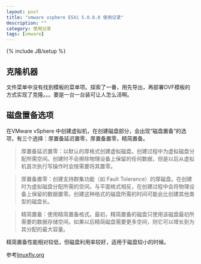 ```yaml
---
layout: post
title: "vmware vsphere ESXi 5.0.0.0 使用记录"
description: ""
category: 使用记录
tags: [vmware]
---
```

{% include JB/setup %}

## 克隆机器 ##

文件菜单中没有找到模板的菜单项。探索了一番，用先导出，再部署OVF模板的方式实现了克隆。。。要是一台一台装可让人怎么活啊。


## 磁盘置备选项 ##

在VMware vSphere 中创建虚拟机，在创建磁盘部分，会出现“磁盘置备”的选项，有三个选择：厚置备延迟置零，厚置备置零，精简置备。

>厚置备延迟置零：以默认的厚格式创建虚拟磁盘。创建过程中为虚拟磁盘分配所需空间。创建时不会擦除物理设备上保留的任何数据，但是以后从虚拟机首次执行写操作时会按需要将其置零。

>厚置备置零：创建支持群集功能（如 Fault Tolerance）的厚磁盘。在创建时为虚拟磁盘分配所需的空间。与平面格式相反，在创建过程中会将物理设备上保留的数据置零。创建这种格式的磁盘所需的时间可能会比创建其他类型的磁盘长。

>精简置备：使用精简置备格式。最初，精简置备的磁盘只使用该磁盘最初所需要的数据存储空间。如果以后精简磁盘需要更多空间，则它可以增长到为其分配的最大容量。

精简置备性能相对较低，但磁盘利用率较好，适用于磁盘较小的时候。

参考[linuxfly.org](http://www.linuxfly.org/post/638/)
